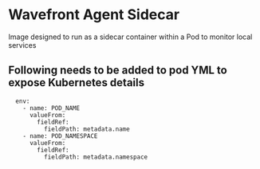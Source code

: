 # Wavefront Agent Sidecar

Image designed to run as a sidecar container within a Pod to monitor local services

## Following needs to be added to pod YML to expose Kubernetes details 
      env:
        - name: POD_NAME
          valueFrom:
            fieldRef:
              fieldPath: metadata.name
        - name: POD_NAMESPACE
          valueFrom:
            fieldRef:
              fieldPath: metadata.namespace
